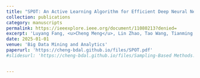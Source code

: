 ```yaml
---
title: "SPOT: An Active Learning Algorithm for Efficient Deep Neural Network Training"
collection: publications
category: manuscripts
permalink: https://ieeexplore.ieee.org/document/11080213?denied=
excerpt: 'Luyang Fang, <u>Cheng Meng</u>, Lin Zhao, Tao Wang, Tianming Liu, Wenxuan Zhong<sup>*</sup>, Ping Ma<sup>*</sup>'
date: 2025-01-01
venue: 'Big Data Mining and Analytics'
paperurl: 'https://cheng-bdal.github.io/files/SPOT.pdf'
#slidesurl: 'https://cheng-bdal.github.io/files/Sampling-Based Methods.pdf'


---
```


